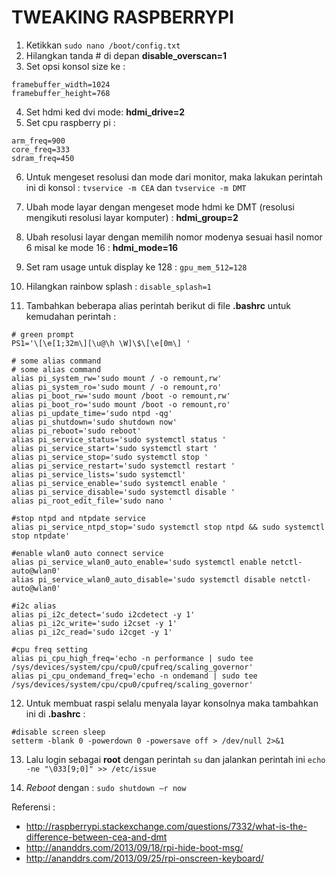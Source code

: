 # TWEAKING RASPBERRYPI
1.	Ketikkan `sudo nano /boot/config.txt`
2.	Hilangkan tanda # di depan **disable_overscan=1**
3.	Set opsi konsol size ke :
 ```
 framebuffer_width=1024
 framebuffer_height=768
 ```

4.	Set hdmi ked dvi mode: **hdmi_drive=2**
5.	Set cpu raspberry pi :
 ```
 arm_freq=900
 core_freq=333
 sdram_freq=450
 ```

6. Untuk mengeset resolusi dan mode dari monitor, maka lakukan perintah ini di konsol : `tvservice -m CEA` dan `tvservice -m DMT`

7. Ubah mode layar dengan mengeset mode hdmi ke DMT (resolusi mengikuti resolusi layar komputer) : **hdmi_group=2**

8. Ubah resolusi layar dengan memilih nomor modenya sesuai hasil nomor 6 misal ke mode 16 : **hdmi_mode=16**

9.	Set ram usage untuk display ke 128 :
 `gpu_mem_512=128`

10.	Hilangkan rainbow splash :
 `disable_splash=1`

11. Tambahkan beberapa alias perintah berikut di file **.bashrc** untuk kemudahan perintah :
 ```
 # green prompt
 PS1='\[\e[1;32m\][\u@\h \W]\$\[\e[0m\] '
 
 # some alias command
 # some alias command
 alias pi_system_rw='sudo mount / -o remount,rw'
 alias pi_system_ro='sudo mount / -o remount,ro'
 alias pi_boot_rw='sudo mount /boot -o remount,rw'
 alias pi_boot_ro='sudo mount /boot -o remount,ro'
 alias pi_update_time='sudo ntpd -qg'
 alias pi_shutdown='sudo shutdown now'
 alias pi_reboot='sudo reboot'
 alias pi_service_status='sudo systemctl status '
 alias pi_service_start='sudo systemctl start '
 alias pi_service_stop='sudo systemctl stop '
 alias pi_service_restart='sudo systemctl restart '
 alias pi_service_lists='sudo systemctl'
 alias pi_service_enable='sudo systemctl enable '
 alias pi_service_disable='sudo systemctl disable '
 alias pi_root_edit_file='sudo nano '
 
 #stop ntpd and ntpdate service
 alias pi_service_ntpd_stop='sudo systemctl stop ntpd && sudo systemctl stop ntpdate'
 
 #enable wlan0 auto connect service
 alias pi_service_wlan0_auto_enable='sudo systemctl enable netctl-auto@wlan0'
 alias pi_service_wlan0_auto_disable='sudo systemctl disable netctl-auto@wlan0'
 
 #i2c alias
 alias pi_i2c_detect='sudo i2cdetect -y 1'
 alias pi_i2c_write='sudo i2cset -y 1'
 alias pi_i2c_read='sudo i2cget -y 1'
 
 #cpu freq setting
 alias pi_cpu_high_freq='echo -n performance | sudo tee /sys/devices/system/cpu/cpu0/cpufreq/scaling_governor'
 alias pi_cpu_ondemand_freq='echo -n ondemand | sudo tee /sys/devices/system/cpu/cpu0/cpufreq/scaling_governor'
 ```

12. Untuk membuat raspi selalu menyala layar konsolnya maka tambahkan ini di **.bashrc** :
 ```
 #disable screen sleep
 setterm -blank 0 -powerdown 0 -powersave off > /dev/null 2>&1
 ```
 
13. Lalu login sebagai **root** dengan perintah `su` dan jalankan perintah ini `echo -ne "\033[9;0]" >> /etc/issue`

14.	*Reboot* dengan : `sudo shutdown –r now`

Referensi :
- http://raspberrypi.stackexchange.com/questions/7332/what-is-the-difference-between-cea-and-dmt
- http://ananddrs.com/2013/09/18/rpi-hide-boot-msg/
- http://ananddrs.com/2013/09/25/rpi-onscreen-keyboard/
